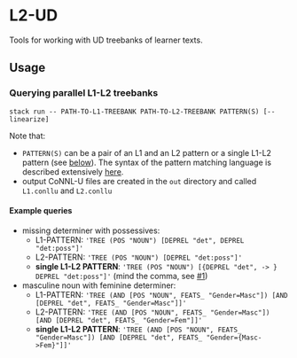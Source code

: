 # L2-UD
Tools for working with UD treebanks of learner texts.

## Usage

### Querying parallel L1-L2 treebanks
```
stack run -- PATH-TO-L1-TREEBANK PATH-TO-L2-TREEBANK PATTERN(S) [--linearize]
```

Note that:

- `PATTERN(S)` can be a pair of an L1 and an L2 pattern or a single L1-L2 pattern (see [below](#example-queries)). The syntax of the pattern matching language is described extensively [here](https://github.com/GrammaticalFramework/gf-ud/blob/master/doc/patterns.md).
- output CoNNL-U files are created in the `out` directory and called `L1.conllu` and `L2.conllu`

#### Example queries

- missing determiner with possessives:
  - L1-PATTERN: `'TREE (POS "NOUN") [DEPREL "det", DEPREL "det:poss"]'`
  - L2-PATTERN: `'TREE (POS "NOUN") [DEPREL "det:poss"]'`
  - __single L1-L2 PATTERN__: `'TREE (POS "NOUN") [{DEPREL "det", -> } DEPREL "det:poss"]'` (mind the comma, see [#1](https://github.com/harisont/L2-UD/issues/1))
- masculine noun with feminine determiner:
  - L1-PATTERN: `'TREE (AND [POS "NOUN", FEATS_ "Gender=Masc"]) [AND [DEPREL "det", FEATS_ "Gender=Masc"]]'`
  - L2-PATTERN: `'TREE (AND [POS "NOUN", FEATS_ "Gender=Masc"]) [AND [DEPREL "det", FEATS_ "Gender=Fem"]]'`
  - __single L1-L2 PATTERN__: `'TREE (AND [POS "NOUN", FEATS_ "Gender=Masc"]) [AND [DEPREL "det", FEATS_ "Gender={Masc->Fem}"]]'`
